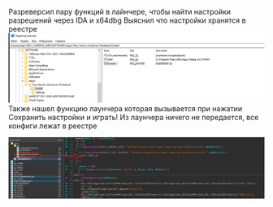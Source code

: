 Разреверсил пару функций в лайнчере, чтобы найти настройки разрешений через IDA и x64dbg
Выяснил что настройки хранятся в реестре
![alt text](./attachment/Pasted_image_20250830185611.png)
Также нашел функцию лаунчера которая вызывается при нажатии Сохранить настройки и играть! Из лаунчера ничего не передается, все конфиги лежат в реестре

![alt text](./attachment/Pasted_image_20250830185910.png)
